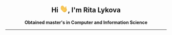 <h2 align="center" >Hi <img src="https://raw.githubusercontent.com/ABSphreak/ABSphreak/master/gifs/Hi.gif" width="25px">, I'm Rita Lykova</h2>
<p align="center"><b>Obtained master's in Computer and Information Science</b></p>

---
